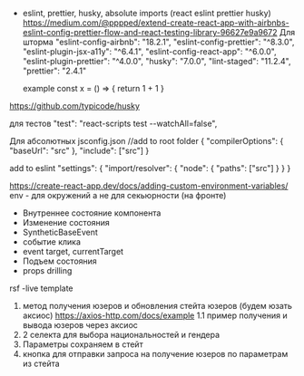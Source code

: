 - eslint, prettier, husky, absolute imports (react eslint prettier husky)
  https://medium.com/@pppped/extend-create-react-app-with-airbnbs-eslint-config-prettier-flow-and-react-testing-library-96627e9a9672
      Для шторма
  "eslint-config-airbnb": "18.2.1",
  "eslint-config-prettier": "^8.3.0",
  "eslint-plugin-jsx-a11y": "^6.4.1",
  "eslint-config-react-app": "^6.0.0",
  "eslint-plugin-prettier": "^4.0.0",
  "husky": "7.0.0",
  "lint-staged": "11.2.4",
  "prettier": "2.4.1"
  
  example
  const x = () => {
  return 1 + 1
  }

https://github.com/typicode/husky

для тестов
"test": "react-scripts test --watchAll=false",

Для абсолютных
jsconfig.json //add to root folder
{
"compilerOptions": {
"baseUrl": "src"
},
"include": ["src"]
}

add to eslint
"settings": {
    "import/resolver": {
    "node": {
    "paths": ["src"]
    }
  }
}

https://create-react-app.dev/docs/adding-custom-environment-variables/
env - для окружений а не для секьюрности (на фронте)

- Внутреннее состояние компонента
- Изменение состояния
- SyntheticBaseEvent
- событие клика
- event target, currentTarget
- Подъем состояния
- props drilling

rsf -live template
1. метод получения юзеров и обновления стейта юзеров (будем юзать аксиос) https://axios-http.com/docs/example
    1.1 пример получения и вывода юзеров через аксиос
2. 2 селекта для выбора национальностей и гендера
3. Параметры сохраняем в стейт
4. кнопка для отправки запроса на получение юзеров по параметрам из стейта